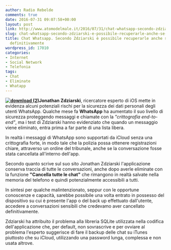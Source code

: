 ```yaml
---
author: Radio Rebelde
comments: true
date: 2016-07-31 09:07:58+00:00
layout: post
link: http://www.atomodelmale.it/2016/07/31/chat-whatsapp-secondo-zdziarski-e-possibile-recuperarle-anche-se-eliminate-definitivamente/
slug: chat-whatsapp-secondo-zdziarski-e-possibile-recuperarle-anche-se-eliminate-definitivamente
title: Chat Whatsapp. Secondo Zdziarski è possibile recuperarle anche se eliminate
  definitivamente
wordpress_id: 17010
categories:
- Internet
- Social Network
- Telefonia
tags:
- Chat
- Eliminate
- Whatapp
---
```


**[![download (2)](http://www.atomodelmale.it/wp-content/uploads/2016/07/download-2-300x158.jpg)](http://www.atomodelmale.it/2016/07/31/chat-whatsapp-secondo-zdziarski-e-possibile-recuperarle-anche-se-eliminate-definitivamente/download-2-2/)Jonathan Zdziarski**, ricercatore esperto di iOS mette in evidenza alcuni potenziali rischi per la sicurezza dei dati personali degli utenti WhatsApp.
Qualche mese fa **WhatsApp** ha aumentato il suo livello di sicurezza proteggendo messaggi e chiamate con la _"crittografia end-to-end"_, ma i test di Zdziarski hanno evidenziato che quando un messaggio viene eliminato, entra prima a far parte di una lista libera.

In realtà i messaggi di WhatsApp sono supportati da iCloud senza una crittografia forte, in modo tale che la polizia possa ottenere registrazioni chiare, attraverso un ordine del tribunale, anche se la conversazione fosse stata cancellata all'interno dell'app.

Secondo quanto scrive sul suo sito Jonathan Zdziarski l'applicazione conserva traccia di tutte le conversazioni, anche dopo averle eliminate con la funzione **"Cancella tutte le chat"** che rimangono in realtà salvate nella memoria del telefono e quindi potenzialmente accessibili a tutti.

In sintesi per qualche malintenzionato, seppur con le opportune conoscenze e capacità, sarebbe possibile una volta entrato in possesso del dispositivo su cui è presente l'app o del back up effettuato dall'utente, accedere a conversazioni sensibili che credevamo aver cancellato definitivamente.



Zdziarski ha attribuito il problema alla libreria SQLite utilizzata nella codifica dell'applicazione che, per default, non sovrascrive e per ovviare al problema l'esperto suggerisce di fare il backup delle chat su iTunes piuttosto che su iCloud, utilizzando una password lunga, complessa e non usata altrove.
